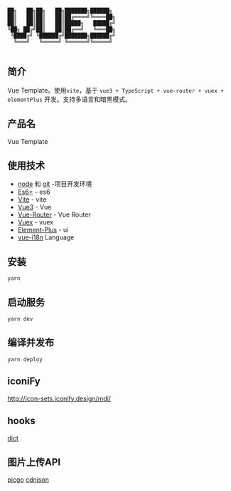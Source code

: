 ```

██╗   ██╗██╗   ██╗███████╗██████╗
██║   ██║██║   ██║██╔════╝╚════██╗
██║   ██║██║   ██║█████╗   █████╔╝
╚██╗ ██╔╝██║   ██║██╔══╝   ╚═══██╗
 ╚████╔╝ ╚██████╔╝███████╗██████╔╝
  ╚═══╝   ╚═════╝ ╚══════╝╚═════╝


```

## 简介

Vue Template。使用`vite`，基于 `vue3 + TypeScript + vue-router + vuex + elementPlus` 开发。支持多语言和暗黑模式。

## 产品名

Vue Template

## 使用技术

- [node](http://nodejs.org/) 和 [git](https://git-scm.com/) -项目开发环境
- [Es6+](http://es6.ruanyifeng.com/) - es6
- [Vite](https://www.pipipi.net/vite/) - vite
- [Vue3](https://staging-cn.vuejs.org/guide/introduction.html) - Vue
- [Vue-Router](https://router.vuejs.org/zh/) - Vue Router
- [Vuex](https://next.vuex.vuejs.org/zh/index.html) - vuex
- [Element-Plus](https://element-plus.org/zh-CN/) - ui
- [vue-i18n](https://kazupon.github.io/vue-i18n/zh/introduction.html#%E8%B5%9E%E5%8A%A9%E5%95%86) Language

## 安装

```
yarn
```

## 启动服务

```
yarn dev
```

## 编译并发布

```
yarn deploy
```

## iconiFy

http://icon-sets.iconify.design/mdi/

## hooks

[dict](src/Hooks//dict.ts)

## 图片上传API
[picgo](https://www.picgo.net/)
[cdnjson](https://cdnjson.com/)
